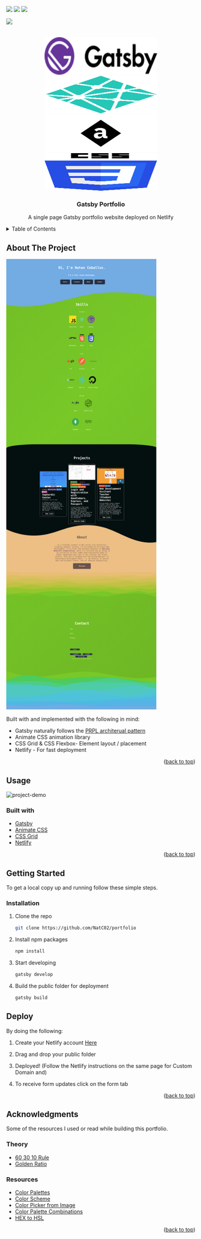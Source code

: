 <div id="top"></div
<!-- PROJECT SHIELDS -->

![](https://img.shields.io/badge/Gatsby-663399?style=for-the-badge&logo=gatsby&logoColor=white)
![](https://img.shields.io/badge/HTML5-E34F26?style=for-the-badge&logo=html5&logoColor=white)
![](https://img.shields.io/badge/CSS3-1572B6?style=for-the-badge&logo=css3&logoColor=white)

![](https://img.shields.io/badge/Netlify-00C7B7?style=for-the-badge&logo=netlify&logoColor=white)

<!--
*** I'm using markdown "reference style" links for readability.
*** Reference links are enclosed in brackets [ ] instead of parentheses ( ).
*** See the bottom of this document for the declaration of the reference variables
*** for contributors-url, forks-url, etc. This is an optional, concise syntax you may use.
*** https://www.markdownguide.org/basic-syntax/#reference-style-links
-->

<!-- PROJECT LOGO -->
<br />
<div align="center">

  <a href="https://github.com/NatC02/portfolio">
    <img src="./src/assets/imagesReadMe/gitGatsbyLogo.svg" alt="Logo" width="300" height="100">
    <img src="./src/assets/imagesReadMe/gitNetlify.svg" alt="Logo" width="300" height="100">
    <img src="./src/assets/imagesReadMe/gitAnimate.svg" alt="Logo" width="300" height="100">
    <img src="./src/assets/imagesReadMe/gitCSS3.svg" alt="Logo" width="300" height="100">
  </a>

  <h3 align="center">Gatsby Portfolio </h3>

  <p align="center">
    A single page Gatsby portfolio website deployed on Netlify
  </p>
</div>

<!-- TABLE OF CONTENTS -->
<details>
  <summary>Table of Contents</summary>
  <ol>
    <li>
      <a href="#about-the-project">About The Project</a>
      <ul>
        <li><a href="#usage">Usage</a></li>
        <li><a href="#built-with">Built With</a></li>
      </ul>
    </li>
    <li>
      <a href="#getting-started">Getting Started</a>
      <ul>
        <li><a href="#installation">Installation</a></li>
        <li><a href="#deploy">Deployment</a></li>
      </ul>
    </li>
    <li><a href="#acknowledgments">Acknowledgments</a></li>
  </ol>
</details>

<!-- ABOUT THE PROJECT -->

## About The Project

<img src="./src/assets/imagesReadMe/fullscreenScreenshot.png" alt="Logo" width="400" height="1200">

Built with and implemented with the following in mind:

- Gatsby naturally follows the [PRPL architerual pattern](https://web.dev/apply-instant-loading-with-prpl/)
    <!-- 
    - Push (or preload) the most important resources. - Gatsby does this naturally.
    - Render the initial route as soon as possible. - Really straight forward. This is a Single page site so it's not very applicable atleast because it doesn't have more than one page.
    - Pre-cache remaining routes. - Gatsby again deals with this when your ready build and deploy.
    - Lazy-load and create remaining routes on demand. - Self-explanatory if you've worked with React before and implemented lazy load, tree shaking, or conditional rendering. 
    -->
- Animate CSS animation library
- CSS Grid & CSS Flexbox- Element layout / placement
- Netlify - For fast deployment

<p align="right">(<a href="#top">back to top</a>)</p>

<!-- USAGE EXAMPLES -->

## Usage

![project-demo]()

### Built with

- [Gatsby](https://www.gatsbyjs.com/)
- [Animate CSS](https://animate.style/)
- [CSS Grid](https://css-tricks.com/snippets/css/complete-guide-grid/)
- [Netlify](https://app.netlify.com/)

<p align="right">(<a href="#top">back to top</a>)</p>

<!-- GETTING STARTED -->
## Getting Started

To get a local copy up and running follow these simple steps.

### Installation

1. Clone the repo
   ```sh
   git clone https://github.com/NatC02/portfolio
   ```
2. Install npm packages
   ```sh
   npm install
   ```
3. Start developing 
   ```sh
   gatsby develop
   ```
4. Build the public folder for deployment 
   ```sh
   gatsby build
   ```

## Deploy

By doing the following:

1. Create your Netlify account [Here](https://app.netlify.com/)

2. Drag and drop your public folder

3. Deployed! (Follow the Netlify instructions on the same page for Custom Domain and)
 
4. To receive form updates click on the form tab

<p align="right">(<a href="#top">back to top</a>)</p>

<!-- CONTRIBUTING -->

## Acknowledgments

Some of the resources I used or read while building this portfolio.

### Theory

- [60 30 10 Rule](https://www.flowmapp.com/blog/glossary-term/60-30-10-rule)
- [Golden Ratio](https://www.invisionapp.com/inside-design/golden-ratio-designers/)

### Resources

- [Color Palettes](https://mycolor.space/?hex=%23FBD82F&sub=1)
- [Color Scheme](https://coolors.co/)
- [Color Picker from Image](https://imagecolorpicker.com/)
- [Color Palette Combinations](https://seochecker.it/color-palette-generator)
- [HEX to HSL](https://htmlcolors.com/hex-to-hsl)

<p align="right">(<a href="#top">back to top</a>)</p>
